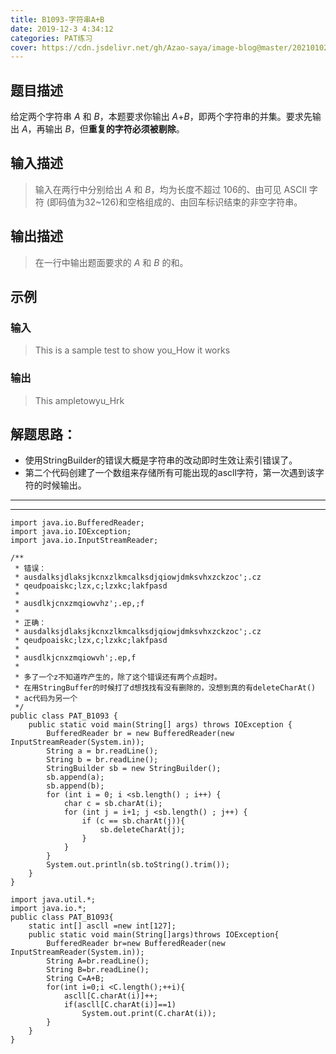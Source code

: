 ```yaml
---
title: B1093-字符串A+B
date: 2019-12-3 4:34:12 
categories: PAT练习
cover: https://cdn.jsdelivr.net/gh/Azao-saya/image-blog@master/20210102/5.id=75992949.67ub5prkgnc0.png
---
```


## 题目描述 <!--more-->

 给定两个字符串 *A* 和 *B*，本题要求你输出 *A*+*B*，即两个字符串的并集。要求先输出 *A*，再输出 *B*，但**重复的字符必须被剔除**。 

## 输入描述

>   输入在两行中分别给出 *A* 和 *B*，均为长度不超过 106的、由可见 ASCII 字符 (即码值为32~126)和空格组成的、由回车标识结束的非空字符串。 

## 输出描述

>    在一行中输出题面要求的 *A* 和 *B* 的和。 

## 示例

### 输入

> This is a sample test
> to show you_How it works

### 输出

> This ampletowyu_Hrk

## 解题思路：

- 使用StringBuilder的错误大概是字符串的改动即时生效让索引错误了。
- 第二个代码创建了一个数组来存储所有可能出现的ascll字符，第一次遇到该字符的时候输出。

---

---



```
import java.io.BufferedReader;
import java.io.IOException;
import java.io.InputStreamReader;

/**
 * 错误：
 * ausdalksjdlaksjkcnxzlkmcalksdjqiowjdmksvhxzckzoc';.cz
 * qeudpoaiskc;lzx,c;lzxkc;lakfpasd
 *
 * ausdlkjcnxzmqiowvhz';.ep,;f
 *
 * 正确：
 * ausdalksjdlaksjkcnxzlkmcalksdjqiowjdmksvhxzckzoc';.cz
 * qeudpoaiskc;lzx,c;lzxkc;lakfpasd
 *
 * ausdlkjcnxzmqiowvh';.ep,f
 *
 * 多了一个z不知道咋产生的，除了这个错误还有两个点超时。
 * 在用StringBuffer的时候打了d想找找有没有删除的，没想到真的有deleteCharAt()
 * ac代码为另一个
 */
public class PAT_B1093 {
    public static void main(String[] args) throws IOException {
        BufferedReader br = new BufferedReader(new InputStreamReader(System.in));
        String a = br.readLine();
        String b = br.readLine();
        StringBuilder sb = new StringBuilder();
        sb.append(a);
        sb.append(b);
        for (int i = 0; i <sb.length() ; i++) {
            char c = sb.charAt(i);
            for (int j = i+1; j <sb.length() ; j++) {
                if (c == sb.charAt(j)){
                    sb.deleteCharAt(j);
                }
            }
        }
        System.out.println(sb.toString().trim());
    }
}
```



```
import java.util.*;
import java.io.*;
public class PAT_B1093{
    static int[] ascll =new int[127];
    public static void main(String[]args)throws IOException{
        BufferedReader br=new BufferedReader(new InputStreamReader(System.in));
        String A=br.readLine();
        String B=br.readLine();
        String C=A+B;
        for(int i=0;i <C.length();++i){
            ascll[C.charAt(i)]++;
            if(ascll[C.charAt(i)]==1)
                System.out.print(C.charAt(i));
        }
    }
}
```

